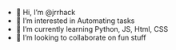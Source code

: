 - 👋 Hi, I’m @jrrhack
- 👀 I’m interested in Automating tasks
- 🌱 I’m currently learning Python, JS, Html, CSS
- 💞️ I’m looking to collaborate on fun stuff

<!---
jrrhack/jrrhack is a ✨ special ✨ repository because its `README.md` (this file) appears on your GitHub profile.
You can click the Preview link to take a look at your changes.
--->
